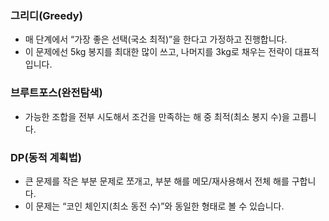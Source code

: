 ### 그리디(Greedy)

- 매 단계에서 “가장 좋은 선택(국소 최적)”을 한다고 가정하고 진행합니다.
- 이 문제에선 5kg 봉지를 최대한 많이 쓰고, 나머지를 3kg로 채우는 전략이 대표적입니다.

### 브루트포스(완전탐색)

- 가능한 조합을 전부 시도해서 조건을 만족하는 해 중 최적(최소 봉지 수)을 고릅니다.

### DP(동적 계획법)

- 큰 문제를 작은 부분 문제로 쪼개고, 부분 해를 메모/재사용해서 전체 해를 구합니다.
- 이 문제는 “코인 체인지(최소 동전 수)”와 동일한 형태로 볼 수 있습니다.
